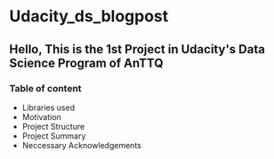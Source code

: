 # Udacity_ds_blogpost
## Hello, This is the 1st Project in Udacity's Data Science Program of AnTTQ

### Table of content
- Libraries used
- Motivation
- Project Structure
- Project Summary
- Neccessary Acknowledgements




